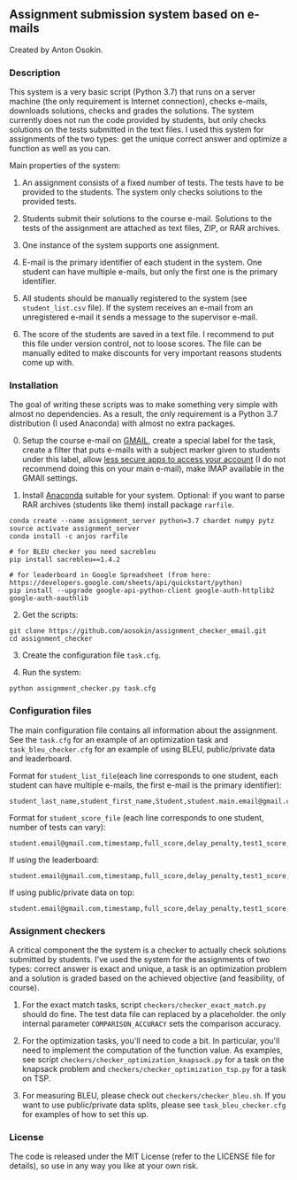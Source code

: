## Assignment submission system based on e-mails

Created by Anton Osokin.


### Description

This system is a very basic script (Python 3.7) that runs on a server machine (the only requirement is Internet connection), checks e-mails, downloads solutions, checks and grades the solutions. The system currently does not run the code provided by students, but only checks solutions on the tests submitted in the text files.
I used this system for assignments of the two types: get the unique correct answer and optimize a function as well as you can.

Main properties of the system:

1. An assignment consists of a fixed number of tests. The tests have to be provided to the students. The system only checks solutions to the provided tests.

2. Students submit their solutions to the course e-mail. Solutions to the tests of the assignment are attached as text files, ZIP, or RAR archives.

3. One instance of the system supports one assignment.

4. E-mail is the primary identifier of each student in the system. One student can have multiple e-mails, but only the first one is the primary identifier.

5. All students should be manually registered to the system (see `student_list.csv` file). If the system receives an e-mail from an unregistered e-mail it sends a message to the supervisor e-mail.

6. The score of the students are saved in a text file. I recommend to put this file under version control, not to loose scores. The file can be manually edited to make discounts for very important reasons students come up with.


### Installation

The goal of writing these scripts was to make something very simple with almost no dependencies. As a result, the only requirement is a Python 3.7 distribution (I used Anaconda) with almost no extra packages.

0. Setup the course e-mail on [GMAIL](https://gmail.com), create a special label for the task, create a filter that puts e-mails with a subject marker given to students under this label, allow [less secure apps to access your account](https://support.google.com/accounts/answer/6010255?hl=en) (I do not recommend doing this on your main e-mail), make IMAP available in the GMAIl settings.

1. Install [Anaconda](https://www.continuum.io/downloads) suitable for your system. Optional: if you want to parse RAR archives (students like them) install package `rarfile`.
  ```Shell
  conda create --name assignment_server python=3.7 chardet numpy pytz
  source activate assignment_server
  conda install -c anjos rarfile

  # for BLEU checker you need sacrebleu
  pip install sacrebleu==1.4.2

  # for leaderboard in Google Spreadsheet (from here: https://developers.google.com/sheets/api/quickstart/python)
  pip install --upgrade google-api-python-client google-auth-httplib2 google-auth-oauthlib
  ```

2. Get the scripts:  
  ```Shell
  git clone https://github.com/aosokin/assignment_checker_email.git
  cd assignment_checker
  ```

3. Create the configuration file `task.cfg`.

4. Run the system:
  ```Shell
  python assignment_checker.py task.cfg
  ```

### Configuration files

The main configuration file contains all information about the assignment. See the `task.cfg` for an example of an optimization task and `task_bleu_checker.cfg` for an example of using BLEU, public/private data and leaderboard.

Format for `student_list_file`(each line corresponds to one student, each student can have multiple e-mails, the first e-mail is the primary identifier): 
```
student_last_name,student_first_name,Student,student.main.email@gmail.com,student.email2@gmail.com,student.email3@gmail.com,...
```

Format for `student_score_file` (each line corresponds to one student, number of tests can vary): 
```
student.email@gmail.com,timestamp,full_score,delay_penalty,test1_score,test2_score,test3_score,test4_score,test5_score,test6_score,...
```
If using the leaderboard:
```
student.email@gmail.com,timestamp,full_score,delay_penalty,test1_score,test2_score,...,test1_leaderboard_score,test2_leaderboard_score,...
```
If using public/private data on top:
```
student.email@gmail.com,timestamp,full_score,delay_penalty,test1_score,test2_score,...,test1_leaderboard_public_score,test2_leaderboard_public_score,...,test1_leaderboard_private_score,test2_leaderboard_private_score,...
```

### Assignment checkers

A critical component the the system is a checker to actually check solutions submitted by students.
I've used the system for the assignments of two types: correct answer is exact and unique, a task is an optimization problem and a solution is graded based on the achieved objective (and feasibility, of course).

1. For the exact match tasks, script `checkers/checker_exact_match.py` should do fine. The test data file can replaced by a placeholder. the only internal parameter `COMPARISON_ACCURACY` sets the comparison accuracy.

2. For the optimization tasks, you'll need to code a bit. In particular, you'll need to implement the computation of the function value. As examples, see script `checkers/checker_optimization_knapsack.py` for a task on the knapsack problem and `checkers/checker_optimization_tsp.py` for a task on TSP.

3. For measuring BLEU, please check out `checkers/checker_bleu.sh`. If you want to use public/private data splits, please see `task_bleu_checker.cfg` for examples of how to set this up.

### License

The code is released under the MIT License (refer to the LICENSE file for details), so use in any way you like at your own risk.
